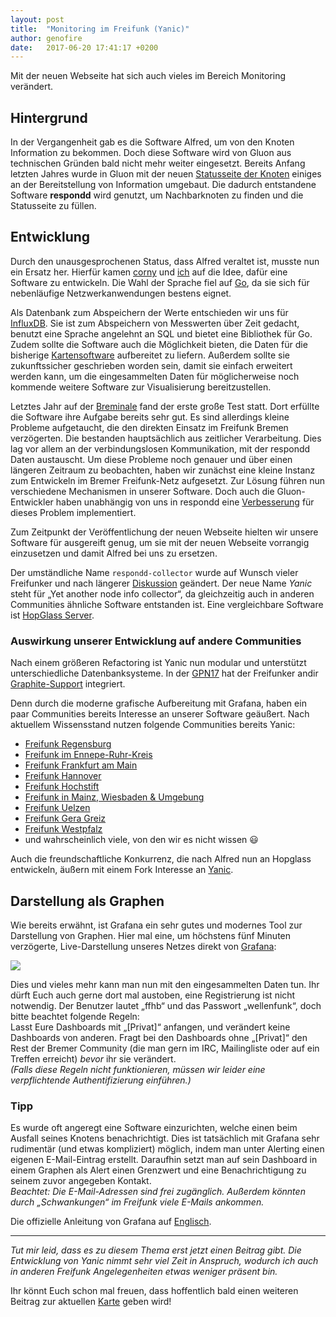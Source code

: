 ```yaml
---
layout: post
title:  "Monitoring im Freifunk (Yanic)"
author: genofire
date:   2017-06-20 17:41:17 +0200
---
```

Mit der neuen Webseite hat sich auch vieles im Bereich Monitoring verändert.


## Hintergrund
In der Vergangenheit gab es die Software Alfred, um von den Knoten Information zu bekommen.
Doch diese Software wird von Gluon aus technischen Gründen bald nicht mehr weiter eingesetzt.
Bereits Anfang letzten Jahres wurde in Gluon mit der neuen [Statusseite der Knoten](http://node.ffhb.de) einiges an der Bereitstellung von Information umgebaut.
Die dadurch entstandene Software **respondd** wird genutzt, um Nachbarknoten zu finden und die Statusseite zu füllen.


## Entwicklung
Durch den unausgesprochenen Status, dass Alfred veraltet ist, musste nun ein Ersatz her.
Hierfür kamen [corny](https://github.com/corny) und [ich](https://github.com/genofire) auf die Idee, dafür eine Software zu entwickeln.
Die Wahl der Sprache fiel auf [Go](https://golang.org/), da sie sich für nebenläufige Netzwerkanwendungen bestens eignet.

Als Datenbank zum Abspeichern der Werte entschieden wir uns für [InfluxDB](https://docs.influxdata.com/influxdb/latest/).
Sie ist zum Abspeichern von Messwerten über Zeit gedacht, benutzt eine Sprache angelehnt an SQL und bietet eine Bibliothek für Go.
Zudem sollte die Software auch die Möglichkeit bieten, die Daten für die bisherige [Kartensoftware](https://github.com/ffnord/meshviewer) aufbereitet zu liefern.
Außerdem sollte sie zukunftssicher geschrieben worden sein, damit sie einfach erweitert werden kann, um die eingesammelten Daten für möglicherweise noch kommende weitere Software zur Visualisierung bereitzustellen.

Letztes Jahr auf der [Breminale](/blog/2016/08/09/breminale-rückblick.html) fand der erste große Test statt.
Dort erfüllte die Software ihre Aufgabe bereits sehr gut.
Es sind allerdings kleine Probleme aufgetaucht, die den direkten Einsatz im Freifunk Bremen verzögerten.
Die bestanden hauptsächlich aus zeitlicher Verarbeitung.
Dies lag vor allem an der verbindungslosen Kommunikation, mit der respondd Daten austauscht.
Um diese Probleme noch genauer und über einen längeren Zeitraum zu beobachten, haben wir zunächst eine kleine Instanz zum Entwickeln im Bremer Freifunk-Netz aufgesetzt.
Zur Lösung führen nun verschiedene Mechanismen in unserer Software.
Doch auch die Gluon-Entwickler haben unabhängig von uns in respondd eine [Verbesserung](https://github.com/freifunk-gluon/packages/pull/140) für dieses Problem implementiert.

Zum Zeitpunkt der Veröffentlichung der neuen Webseite hielten wir unsere Software für ausgereift genug, um sie mit der neuen Webseite vorrangig einzusetzen und damit Alfred bei uns zu ersetzen.


Der umständliche Name `respondd-collector` wurde auf Wunsch vieler Freifunker und nach längerer [Diskussion](https://github.com/FreifunkBremen/yanic/issues/24) geändert.
Der neue Name *Yanic* steht für „Yet another node info collector“, da gleichzeitig auch in anderen Communities ähnliche Software entstanden ist.
Eine vergleichbare Software ist [HopGlass Server](https://github.com/hopglass/hopglass-server).


### Auswirkung unserer Entwicklung auf andere Communities
Nach einem größeren Refactoring ist Yanic nun modular und unterstützt unterschiedliche Datenbanksysteme.
In der [GPN17](https://entropia.de/GPN17) hat der Freifunker andir [Graphite-Support](https://github.com/FreifunkBremen/yanic/pull/65) integriert.

Denn durch die moderne grafische Aufbereitung mit Grafana,
haben ein paar Communities bereits Interesse an unserer Software geäußert.
Nach aktuellem Wissensstand nutzen folgende Communities bereits Yanic:
- [Freifunk Regensburg](https://regensburg.freifunk.net/meshviewer/)
- [Freifunk im Ennepe-Ruhr-Kreis](https://map.ff-en.de/graph/dashboard/db/freifunk-en-clientstatistik)
- [Freifunk Frankfurt am Main](https://ffm.freifunk.net/2017/05/10/wartungsarbeiten-beendet/)
- [Freifunk Hannover](https://stats.ffh.zone/)
- [Freifunk Hochstift](https://map.hochstift.freifunk.net)
- [Freifunk in Mainz, Wiesbaden & Umgebung](https://blog.freifunk-mainz.de/tag/karte/)
- [Freifunk Uelzen](https://www.freifunk-uelzen.de/2017/05/06/kartenserver/)
- [Freifunk Gera Greiz](https://www.freifunk-gera-greiz.de/grafana/dashboard/db/knoten-statistik)
- [Freifunk Westpfalz](https://stats.freifunk-westpfalz.de/)
- und wahrscheinlich viele, von den wir es nicht wissen 😃

Auch die freundschaftliche Konkurrenz, die nach Alfred nun an Hopglass entwickeln,
äußern mit einem Fork Interesse an [Yanic](https://github.com/hopglass/yanic).

## Darstellung als Graphen
Wie bereits erwähnt, ist Grafana ein sehr gutes und modernes Tool zur Darstellung von Graphen.
Hier mal eine, um höchstens fünf Minuten verzögerte, Live-Darstellung unseres Netzes direkt von [Grafana](https://grafana.bremen.freifunk.net/):

<img src="https://grafana.bremen.freifunk.net/render/dashboard-solo/db/globals?panelId=2&orgId=1&from=now-23h&to=now&width=1000&height=500&theme=light"/>

Dies und vieles mehr kann man nun mit den eingesammelten Daten tun. Ihr dürft Euch auch gerne dort mal austoben, eine Registrierung ist nicht notwendig. Der Benutzer lautet „ffhb“ und das Passwort „wellenfunk“, doch bitte beachtet folgende Regeln:  
Lasst Eure Dashboards mit „[Privat]“ anfangen, und verändert keine Dashboards von anderen. Fragt bei den Dashboards ohne „[Privat]“ den Rest der Bremer Community (die man gern im IRC, Mailingliste oder auf ein Treffen erreicht) *bevor* ihr sie verändert.<br/>
*(Falls diese Regeln nicht funktionieren, müssen wir leider eine verpflichtende Authentifizierung einführen.)*

### Tipp
Es wurde oft angeregt eine Software einzurichten, welche einen beim Ausfall seines Knotens benachrichtigt.
Dies ist tatsächlich mit Grafana sehr rudimentär (und etwas kompliziert) möglich,
indem man unter Alerting einen eigenen E-Mail-Eintrag erstellt.
Daraufhin setzt man auf sein Dashboard in einem Graphen als Alert einen Grenzwert und eine Benachrichtigung zu seinem zuvor angegeben Kontakt.<br/>
*Beachtet: Die E-Mail-Adressen sind frei zugänglich. Außerdem könnten durch „Schwankungen“ im Freifunk viele E-Mails ankommen.*


Die offizielle Anleitung von Grafana auf [Englisch](https://grafana.com/docs/grafana/latest/alerting/create-alerts/).

---
*Tut mir leid, dass es zu diesem Thema erst jetzt einen Beitrag gibt.
Die Entwicklung von Yanic nimmt sehr viel Zeit in Anspruch, wodurch ich auch in anderen Freifunk Angelegenheiten etwas weniger präsent bin.*

Ihr könnt Euch schon mal freuen, dass hoffentlich bald einen weiteren Beitrag zur aktuellen [Karte](https://map.bremen.freifunk.net) geben wird!
